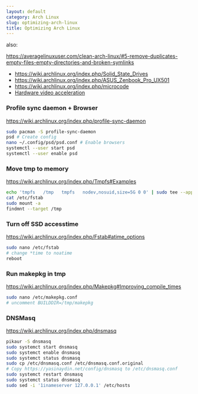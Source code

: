 ```yaml
---
layout: default
category: Arch Linux
slug: optimizing-arch-linux
title: Optimizing Arch Linux
---
```


also:

https://averagelinuxuser.com/clean-arch-linux/#5-remove-duplicates-empty-files-empty-directories-and-broken-symlinks



- <https://wiki.archlinux.org/index.php/Solid_State_Drives>
- <https://wiki.archlinux.org/index.php/ASUS_Zenbook_Pro_UX501>
- <https://wiki.archlinux.org/index.php/microcode>
- [Hardware video acceleration](https://wiki.archlinux.org/index.php/Hardware_video_acceleration)

### Profile sync daemon + Browser
<https://wiki.archlinux.org/index.php/profile-sync-daemon>
```sh
sudo pacman -S profile-sync-daemon
psd # Create config
nano ~/.config/psd/psd.conf # Enable browsers
systemctl --user start psd
systemctl --user enable psd
```

### Move tmp to memory
<https://wiki.archlinux.org/index.php/Tmpfs#Examples>
```sh
echo 'tmpfs   /tmp   tmpfs   nodev,nosuid,size=5G 0 0' | sudo tee --append /etc/fstab
cat /etc/fstab
sudo mount -a
findmnt --target /tmp
```

### Turn off SSD accesstime
<https://wiki.archlinux.org/index.php/Fstab#atime_options>
```sh
sudo nano /etc/fstab
# change *time to noatime
reboot
```

### Run makepkg in tmp
<https://wiki.archlinux.org/index.php/Makepkg#Improving_compile_times>
```sh
sudo nano /etc/makepkg.conf
# uncomment BUILDDIR=/tmp/makepkg
```

### DNSMasq
<https://wiki.archlinux.org/index.php/dnsmasq>
```sh
pikaur -S dnsmasq
sudo systemct start dnsmasq
sudo systemct enable dnsmasq
sudo systemct status dnsmasq
sudo cp /etc/dnsmasq.conf /etc/dnsmasq.conf.original
# Copy https://yasinaydin.net/config/dnsmasq to /etc/dnsmasq.conf
sudo systemct restart dnsmasq
sudo systemct status dnsmasq
sudo sed -i '1inameserver 127.0.0.1' /etc/hosts
```
